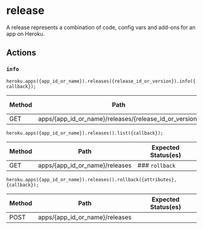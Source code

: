 # release

A release represents a combination of code, config vars and add-ons for an app on Heroku.

## Actions

### `info`

`heroku.apps({app_id_or_name}).releases({release_id_or_version}).info({callback});`

Method | Path | Expected Status(es)
--- | --- | ---
GET | apps/{app_id_or_name}/releases/{release_id_or_version} | ### `list`

`heroku.apps({app_id_or_name}).releases().list({callback});`

Method | Path | Expected Status(es)
--- | --- | ---
GET | apps/{app_id_or_name}/releases | ### `rollback`

`heroku.apps({app_id_or_name}).releases().rollback({attributes}, {callback});`

Method | Path | Expected Status(es)
--- | --- | ---
POST | apps/{app_id_or_name}/releases | 